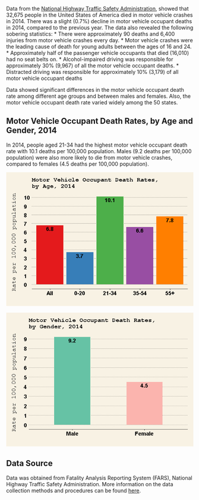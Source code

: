 Data from the [National Highway Traffic Safety Administration](https://www.nhtsa.gov/), showed that 32,675 people in the United States of America died in motor vehicle crashes in 2014. There was a slight (0.7%) decline in motor vehicle occupant deaths in 2014, compared to the previous year. The data also revealed the following sobering statistics: \* There were approximately 90 deaths and 6,400 injuries from motor vehicle crashes every day. \* Motor vehicle crashes were the leading cause of death for young adults between the ages of 16 and 24. \* Approximately half of the passenger vehicle occupants that died (16,010) had no seat belts on. \* Alcohol-impaired driving was responsible for approximately 30% (9,967) of all the motor vehicle occupant deaths. \* Distracted driving was responsible for approximately 10% (3,179) of all motor vehicle occupant deaths

Data showed significant differences in the motor vehicle occupant death rate among different age groups and between males and females. Also, the motor vehicle occupant death rate varied widely among the 50 states.

Motor Vehicle Occupant Death Rates, by Age and Gender, 2014
-----------------------------------------------------------

In 2014, people aged 21-34 had the highest motor vehicle occupant death rate with 10.1 deaths per 100,000 population. Males (9.2 deaths per 100,000 population) were also more likely to die from motor vehicle crashes, compared to females (4.5 deaths per 100,000 population).

![MVA Death Rates by Age](figure/mva2-1.png)

![MVA Death Rates by Gender](figure/mva3-1.png)

Data Source
-----------

Data was obtained from Fatality Analysis Reporting System (FARS), National Highway Traffic Safety Administration. More information on the data collection methods and procedures can be found [here](https://www.nhtsa.gov/research-data).


